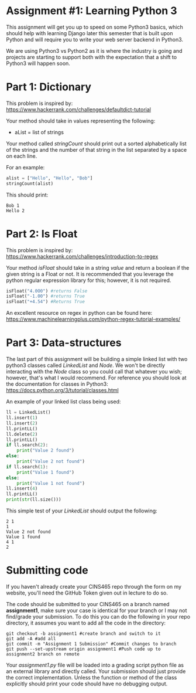 # Assignment #1: Learning Python 3

This assignment will get you up to speed on some Python3 basics, which should help with learning Django later this semester that is built upon Python and will require you to write your web server backend in Python3.

We are using Python3 vs Python2 as it is where the industry is going and projects are starting to support both with the expectation that a shift to Python3 will happen soon.


# Part 1: Dictionary

This problem is inspired by: https://www.hackerrank.com/challenges/defaultdict-tutorial

Your method should take in values representing the following:

* aList = list of strings

Your method called *stringCount* should print out a sorted alphabetically list of the strings and the number of that string in the list separated by a space on each line.

For an example:

```python
alist = ["Hello", "Hello", "Bob"]
stringCount(alist)
```

This should print:

```
Bob 1
Hello 2
```

# Part 2: Is Float

This problem is inspired by: https://www.hackerrank.com/challenges/introduction-to-regex

Your method *isFloat* should take in a string *value* and return a boolean if the given string is a Float or not. It is recommended that you leverage the python regular expression library for this; however, it is not required.

```python
isFloat("4.0O0") #returns False
isFloat("-1.00") #returns True
isFloat("+4.54") #Returns True
```

An excellent resource on regex in python can be found here: https://www.machinelearningplus.com/python-regex-tutorial-examples/

# Part 3: Data-structures

The last part of this assignment will be building a simple linked list with two python3 classes called *LinkedList* and *Node*. We won't be directly interacting with the *Node* class so you could call that whatever you wish; however, that's what I would recommend. For reference you should look at the documentation for classes in Python3: https://docs.python.org/3/tutorial/classes.html

An example of your linked list class being used:

```python
ll = LinkedList()
ll.insert(1)
ll.insert(2)
ll.printLL()
ll.delete(2)
ll.printLL()
if ll.search(2):
	print("Value 2 found")
else:
	print("Value 2 not found")
if ll.search(1):
	print("Value 1 found")
else:
	print("Value 1 not found")
ll.insert(4)
ll.printLL()
print(str(ll.size()))
```

This simple test of your *LinkedList* should output the following:

```
2 1
1
Value 2 not found
Value 1 found
4 1
2
```

# Submitting code

If you haven't already create your CINS465 repo through the form on my website, you'll need the GitHub Token given out in lecture to do so.

The code should be submitted to your CINS465 on a branch named **assignment1**, make sure your case is identical for your branch or I may not find/grade your submission. To do this you can do the following in your repo directory, it assumes you want to add all the code in the directory:

```
git checkout -b assignment1 #create branch and switch to it
git add -A #add all
git commit -m "Assignment 1 Submission" #Commit changes to branch
git push --set-upstream origin assignment1 #Push code up to assignment2 branch on remote
```

Your *assignment1.py* file will be loaded into a grading script python file as an external library and directly called. Your submission should just provide the correct implementation. Unless the function or method of the class explicitly should print your code should have no debugging output. 
